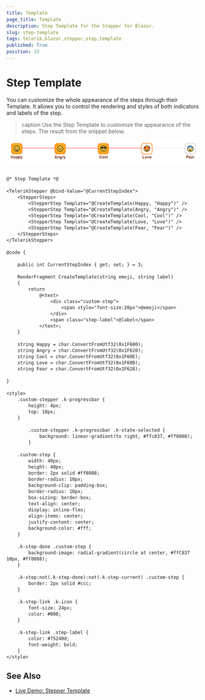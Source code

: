 ```yaml
---
title: Template
page_title: Template
description: Step Template for the Stepper for Blazor.
slug: step-template
tags: telerik,blazor,stepper,step,template
published: True
position: 23
---
```



# Step Template

You can customize the whole appearance of the steps through their Template. It allows you to control the rendering and styles of both indicators and labels of the step.

>caption Use the Step Template to customize the appearance of the steps. The result from the snippet below.

![Step Template](images/step-template-example.png)

````CSTHML

@* Step Template *@

<TelerikStepper @bind-Value="@CurrentStepIndex">
    <StepperSteps>
        <StepperStep Template="@CreateTemplate(Happy, "Happy")" />
        <StepperStep Template="@CreateTemplate(Angry, "Angry")" />
        <StepperStep Template="@CreateTemplate(Cool, "Cool")" />
        <StepperStep Template="@CreateTemplate(Love, "Love")" />
        <StepperStep Template="@CreateTemplate(Fear, "Fear")" />
    </StepperSteps>
</TelerikStepper>

@code {

    public int CurrentStepIndex { get; set; } = 3;

    RenderFragment CreateTemplate(string emoji, string label)
    {
        return
            @<text>
                <div class="custom-step">
                    <span style="font-size:20px">@emoji</span>
                </div>
                <span class="step-label">@label</span>
            </text>;
    }

    string Happy = char.ConvertFromUtf32(0x1F600);
    string Angry = char.ConvertFromUtf32(0x1F620);
    string Cool = char.ConvertFromUtf32(0x1F60E);
    string Love = char.ConvertFromUtf32(0x1F60D);
    string Fear = char.ConvertFromUtf32(0x1F628);

}

<style>
    .custom-stepper .k-progressbar {
        height: 4px;
        top: 18px;
    }

        .custom-stepper .k-progressbar .k-state-selected {
            background: linear-gradient(to right, #ffc837, #ff8008);
        }

    .custom-step {
        width: 40px;
        height: 40px;
        border: 2px solid #ff8008;
        border-radius: 10px;
        background-clip: padding-box;
        border-radius: 10px;
        box-sizing: border-box;
        text-align: center;
        display: inline-flex;
        align-items: center;
        justify-content: center;
        background-color: #fff;
    }

    .k-step-done .custom-step {
        background-image: radial-gradient(circle at center, #ffC837 10px, #ff8008);
    }

    .k-step:not(.k-step-done):not(.k-step-current) .custom-step {
        border: 2px solid #ccc;
    }

    .k-step-link .k-icon {
        font-size: 24px;
        color: #000;
    }

    .k-step-link .step-label {
        color: #75240d;
        font-weight: bold;
    }
</style>
````

## See Also

  * [Live Demo: Stepper Template](https://demos.telerik.com/blazor-ui/stepper/template)